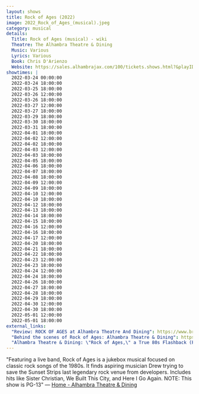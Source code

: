 ```yaml
---
layout: shows
title: Rock of Ages (2022)
image: 2022_Rock_of_Ages_(musical).jpeg
category: musical
details:
  Title: Rock of Ages (musical) - wiki
  Theatre: The Alhambra Theatre & Dining
  Music: Various
  Lyrics: Various
  Book: Chris D'Arienzo
  Website: https://sales.alhambrajax.com/100/tickets.shows.html?&playID=391
showtimes: |
  2022-03-24 00:00:00
  2022-03-24 18:00:00
  2022-03-25 18:00:00
  2022-03-26 12:00:00
  2022-03-26 18:00:00
  2022-03-27 12:00:00
  2022-03-27 18:00:00
  2022-03-29 18:00:00
  2022-03-30 18:00:00
  2022-03-31 18:00:00
  2022-04-01 18:00:00
  2022-04-02 12:00:00
  2022-04-02 18:00:00
  2022-04-03 12:00:00
  2022-04-03 18:00:00
  2022-04-05 18:00:00
  2022-04-06 18:00:00
  2022-04-07 18:00:00
  2022-04-08 18:00:00
  2022-04-09 12:00:00
  2022-04-09 18:00:00
  2022-04-10 12:00:00
  2022-04-10 18:00:00
  2022-04-12 18:00:00
  2022-04-13 18:00:00
  2022-04-14 18:00:00
  2022-04-15 18:00:00
  2022-04-16 12:00:00
  2022-04-16 18:00:00
  2022-04-17 12:00:00
  2022-04-20 18:00:00
  2022-04-21 18:00:00
  2022-04-22 18:00:00
  2022-04-23 12:00:00
  2022-04-23 18:00:00
  2022-04-24 12:00:00
  2022-04-24 18:00:00
  2022-04-26 18:00:00
  2022-04-27 18:00:00
  2022-04-28 18:00:00
  2022-04-29 18:00:00
  2022-04-30 12:00:00
  2022-04-30 18:00:00
  2022-05-01 12:00:00
  2022-05-01 18:00:00
external_links:
  "Review: ROCK OF AGES at Alhambra Theatre And Dining": https://www.broadwayworld.com/jacksonville/article/BWW-Review-ROCK-OF-AGES-at-Alhambra-Theatre-And-Dining-20220326
  "Behind the scenes of Rock of Ages: Alhambra Theatre & Dining": https://www.news4jax.com/river-city-live/2022/03/24/behind-the-scenes-of-rock-of-ages-alhambra-theatre-dining/
  "Alhambra Theatre & Dining: \"Rock of Ages,\" a True 80s Flashback (FCL April 6, 2022) - firstcoastnews.com": https://www.firstcoastnews.com/article/entertainment/television/first-coast-living/alhambra-theatre-dining-rock-of-ages-a-true-80s-flashback-fcl-april-6-2022/77-8ff9735d-6754-45d1-bf6f-4f91f8ac494d
---
```

"Featuring a live band, Rock of Ages is a jukebox musical focused on classic rock songs of the 1980s. It finds aspiring musician Drew trying to save the Sunset Strips last legendary rock venue from developers. Includes hits like Sister Christian, We Built This City, and Here I Go Again. NOTE: This show is PG-13" — [Home - Alhambra Theatre & Dining](https://www.alhambrajax.com/)
